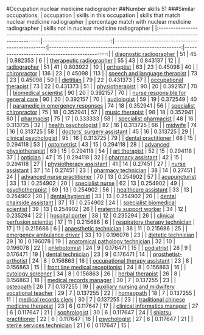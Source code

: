 #Occupation nuclear medicine radiographer
##Number skills 51
###Similar occupations:
| occupation                                                                                                  |   skills in this occupation |   skills that match nuclear medicine radiographer |   percentage match with nuclear medicine radiographer |   skills not in nuclear medicine radiographer |
|:------------------------------------------------------------------------------------------------------------|----------------------------:|--------------------------------------------------:|------------------------------------------------------:|----------------------------------------------:|
| [diagnostic radiographer](diagnostic_radiographer.md)                                                       |                          51 |                                                45 |                                              0.882353 |                                             6 |
| [therapeutic radiographer](therapeutic_radiographer.md)                                                     |                          55 |                                                43 |                                              0.843137 |                                            12 |
| [radiographer](radiographer.md)                                                                             |                          51 |                                                41 |                                              0.803922 |                                            10 |
| [orthoptist](orthoptist.md)                                                                                 |                          63 |                                                23 |                                              0.45098  |                                            40 |
| [chiropractor](chiropractor.md)                                                                             |                         136 |                                                23 |                                              0.45098  |                                           113 |
| [speech and language therapist](speech_and_language_therapist.md)                                           |                          73 |                                                23 |                                              0.45098  |                                            50 |
| [dietitian](dietitian.md)                                                                                   |                          79 |                                                22 |                                              0.431373 |                                            57 |
| [occupational therapist](occupational_therapist.md)                                                         |                          73 |                                                22 |                                              0.431373 |                                            51 |
| [physiotherapist](physiotherapist.md)                                                                       |                          90 |                                                20 |                                              0.392157 |                                            70 |
| [biomedical scientist](biomedical_scientist.md)                                                             |                          90 |                                                20 |                                              0.392157 |                                            70 |
| [nurse responsible for general care](nurse_responsible_for_general_care.md)                                 |                          90 |                                                20 |                                              0.392157 |                                            70 |
| [audiologist](audiologist.md)                                                                               |                          59 |                                                19 |                                              0.372549 |                                            40 |
| [paramedic in emergency responses](paramedic_in_emergency_responses.md)                                     |                          74 |                                                18 |                                              0.352941 |                                            56 |
| [specialist chiropractor](specialist_chiropractor.md)                                                       |                          75 |                                                18 |                                              0.352941 |                                            57 |
| [music therapist](music_therapist.md)                                                                       |                          98 |                                                18 |                                              0.352941 |                                            80 |
| [pharmacist](pharmacist.md)                                                                                 |                          75 |                                                17 |                                              0.333333 |                                            58 |
| [specialist pharmacist](specialist_pharmacist.md)                                                           |                          48 |                                                16 |                                              0.313725 |                                            32 |
| [health psychologist](health_psychologist.md)                                                               |                          82 |                                                16 |                                              0.313725 |                                            66 |
| [midwife](midwife.md)                                                                                       |                          74 |                                                16 |                                              0.313725 |                                            58 |
| [doctors' surgery assistant](doctors'_surgery_assistant.md)                                                 |                          45 |                                                16 |                                              0.313725 |                                            29 |
| [clinical psychologist](clinical_psychologist.md)                                                           |                          95 |                                                16 |                                              0.313725 |                                            79 |
| [dental practitioner](dental_practitioner.md)                                                               |                          68 |                                                15 |                                              0.294118 |                                            53 |
| [optometrist](optometrist.md)                                                                               |                          43 |                                                15 |                                              0.294118 |                                            28 |
| [advanced physiotherapist](advanced_physiotherapist.md)                                                     |                          69 |                                                15 |                                              0.294118 |                                            54 |
| [art therapist](art_therapist.md)                                                                           |                          52 |                                                15 |                                              0.294118 |                                            37 |
| [optician](optician.md)                                                                                     |                          47 |                                                15 |                                              0.294118 |                                            32 |
| [pharmacy assistant](pharmacy_assistant.md)                                                                 |                          42 |                                                15 |                                              0.294118 |                                            27 |
| [physiotherapy assistant](physiotherapy_assistant.md)                                                       |                          41 |                                                14 |                                              0.27451  |                                            27 |
| [nurse assistant](nurse_assistant.md)                                                                       |                          37 |                                                14 |                                              0.27451  |                                            23 |
| [pharmacy technician](pharmacy_technician.md)                                                               |                          38 |                                                14 |                                              0.27451  |                                            24 |
| [advanced nurse practitioner](advanced_nurse_practitioner.md)                                               |                          70 |                                                13 |                                              0.254902 |                                            57 |
| [acupuncturist](acupuncturist.md)                                                                           |                          33 |                                                13 |                                              0.254902 |                                            20 |
| [specialist nurse](specialist_nurse.md)                                                                     |                          62 |                                                13 |                                              0.254902 |                                            49 |
| [psychotherapist](psychotherapist.md)                                                                       |                          69 |                                                13 |                                              0.254902 |                                            56 |
| [healthcare assistant](healthcare_assistant.md)                                                             |                          33 |                                                13 |                                              0.254902 |                                            20 |
| [dental hygienist](dental_hygienist.md)                                                                     |                          33 |                                                13 |                                              0.254902 |                                            20 |
| [dental chairside assistant](dental_chairside_assistant.md)                                                 |                          37 |                                                13 |                                              0.254902 |                                            24 |
| [specialist biomedical scientist](specialist_biomedical_scientist.md)                                       |                          39 |                                                13 |                                              0.254902 |                                            26 |
| [maternity support worker](maternity_support_worker.md)                                                     |                          34 |                                                12 |                                              0.235294 |                                            22 |
| [hospital porter](hospital_porter.md)                                                                       |                          38 |                                                12 |                                              0.235294 |                                            26 |
| [clinical perfusion scientist](clinical_perfusion_scientist.md)                                             |                          17 |                                                11 |                                              0.215686 |                                             6 |
| [respiratory therapy technician](respiratory_therapy_technician.md)                                         |                          17 |                                                11 |                                              0.215686 |                                             6 |
| [anaesthetic technician](anaesthetic_technician.md)                                                         |                          36 |                                                11 |                                              0.215686 |                                            25 |
| [emergency ambulance driver](emergency_ambulance_driver.md)                                                 |                          33 |                                                10 |                                              0.196078 |                                            23 |
| [dietetic technician](dietetic_technician.md)                                                               |                          29 |                                                10 |                                              0.196078 |                                            19 |
| [anatomical pathology technician](anatomical_pathology_technician.md)                                       |                          32 |                                                10 |                                              0.196078 |                                            22 |
| [phlebotomist](phlebotomist.md)                                                                             |                          24 |                                                 9 |                                              0.176471 |                                            15 |
| [podiatrist](podiatrist.md)                                                                                 |                          28 |                                                 9 |                                              0.176471 |                                            19 |
| [dental technician](dental_technician.md)                                                                   |                          23 |                                                 9 |                                              0.176471 |                                            14 |
| [prosthetist-orthotist](prosthetist-orthotist.md)                                                           |                          24 |                                                 8 |                                              0.156863 |                                            16 |
| [occupational therapy assistant](occupational_therapy_assistant.md)                                         |                          23 |                                                 8 |                                              0.156863 |                                            15 |
| [front line medical receptionist](front_line_medical_receptionist.md)                                       |                          24 |                                                 8 |                                              0.156863 |                                            16 |
| [cytology screener](cytology_screener.md)                                                                   |                          34 |                                                 8 |                                              0.156863 |                                            26 |
| [herbal therapist](herbal_therapist.md)                                                                     |                          26 |                                                 8 |                                              0.156863 |                                            18 |
| [medical records manager](medical_records_manager.md)                                                       |                          30 |                                                 7 |                                              0.137255 |                                            23 |
| [osteopath](osteopath.md)                                                                                   |                          26 |                                                 7 |                                              0.137255 |                                            19 |
| [auxiliary nursing and midwifery vocational teacher](auxiliary_nursing_and_midwifery_vocational_teacher.md) |                          29 |                                                 7 |                                              0.137255 |                                            22 |
| [homeopath](homeopath.md)                                                                                   |                          18 |                                                 7 |                                              0.137255 |                                            11 |
| [medical records clerk](medical_records_clerk.md)                                                           |                          30 |                                                 7 |                                              0.137255 |                                            23 |
| [traditional chinese medicine therapist](traditional_chinese_medicine_therapist.md)                         |                          23 |                                                 6 |                                              0.117647 |                                            17 |
| [clinical informatics manager](clinical_informatics_manager.md)                                             |                          27 |                                                 6 |                                              0.117647 |                                            21 |
| [sophrologist](sophrologist.md)                                                                             |                          30 |                                                 6 |                                              0.117647 |                                            24 |
| [shiatsu practitioner](shiatsu_practitioner.md)                                                             |                          22 |                                                 6 |                                              0.117647 |                                            16 |
| [psychologist](psychologist.md)                                                                             |                          27 |                                                 6 |                                              0.117647 |                                            21 |
| [sterile services technician](sterile_services_technician.md)                                               |                          21 |                                                 6 |                                              0.117647 |                                            15 |

